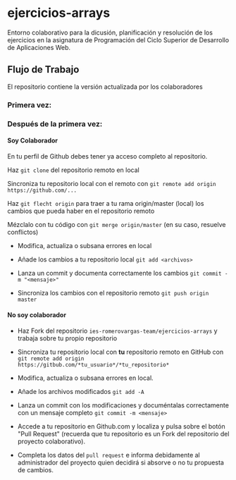 # ejercicios-arrays

Entorno colaborativo para la dicusión, planificación y resolución de los ejercicios en la asignatura de Programación del Ciclo Superior de Desarrollo de Aplicaciones Web.

## Flujo de Trabajo

El repositorio contiene la versión actualizada por los colaboradores

### Primera vez:

### Después de la primera vez:

#### Soy Colaborador

En tu perfil de Github debes tener ya acceso completo al repositorio.

Haz `git clone` del repositorio remoto en local

Sincroniza tu repositorio local con el remoto con `git remote add origin https://github.com/...`

Haz `git flecht origin` para traer a tu rama origin/master (local) los cambios que pueda haber en el repositorio remoto

Mézclalo con tu código con `git merge origin/master` (en su caso, resuelve conflictos)

- Modifica, actualiza o subsana errores en local

- Añade los cambios a tu repositorio local `git add <archivos>`

- Lanza un commit y documenta correctamente los cambios `git commit -m "<mensaje>"`

- Sincroniza los cambios con el repositorio remoto `git push origin master`

#### No soy colaborador

- Haz Fork del repositorio `ies-romerovargas-team/ejercicios-arrays` y trabaja sobre tu propio repositorio

- Sincroniza tu repositorio local con **tu** repositorio remoto en GitHub con `git remote add origin https://gitbub.com/*tu_usuario*/*tu_repositorio*`

- Modifica, actualiza o subsana errores en local.

- Añade los archivos modificados `git add -A`

- Lanza un commit con los modificaciones y documéntalas correctamente con un mensaje completo `git commit -m <mensaje>`

- Accede a tu repositorio en Github.com y localiza y pulsa sobre el botón "Pull Request" (recuerda que tu repositorio es un Fork del repositorio del proyecto colaborativo).

- Completa los datos del `pull request` e informa debidamente al administrador del proyecto quien decidirá si absorve o no tu propuesta de cambios. 
